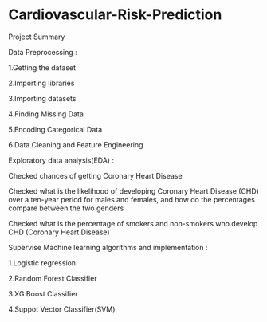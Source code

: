 # Cardiovascular-Risk-Prediction

Project Summary

Data Preprocessing :

1.Getting the dataset

2.Importing libraries

3.Importing datasets

4.Finding Missing Data

5.Encoding Categorical Data

6.Data Cleaning and Feature Engineering

Exploratory data analysis(EDA) :

Checked chances of getting Coronary Heart Disease

Checked what is the likelihood of developing Coronary Heart Disease (CHD) over a ten-year period for males and females, and how do the percentages compare between the two genders

Checked what is the percentage of smokers and non-smokers who develop CHD (Coronary Heart Disease)

Supervise Machine learning algorithms and implementation :

1.Logistic regression

2.Random Forest Classifier

3.XG Boost Classifier

4.Suppot Vector Classifier(SVM)
